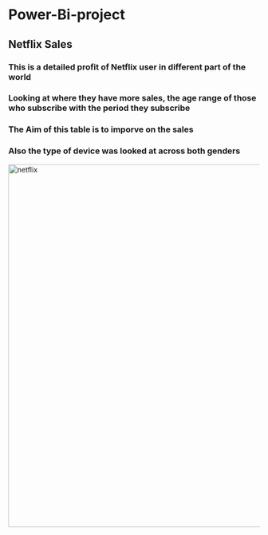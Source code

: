 # Power-Bi-project
## Netflix Sales
### This is a detailed profit of Netflix user in different part of the world
### Looking at where they have more sales, the age range of those who subscribe with the period they subscribe
### The Aim of this table is to imporve on the sales
### Also the type of device was looked at across both genders
<img width="727" alt="netflix" src="https://github.com/blackcoffe69/Power-Bi-project/assets/154302970/3903c548-fb12-4b74-bbec-46f94dd5d69c">
